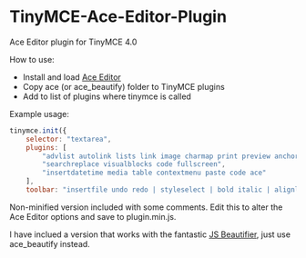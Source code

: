 # TinyMCE-Ace-Editor-Plugin
Ace Editor plugin for TinyMCE 4.0

How to use:

* Install and load [Ace Editor](https://github.com/ajaxorg/ace-builds/)
* Copy ace (or ace_beautify) folder to TinyMCE plugins
* Add to list of plugins where tinymce is called

Example usage:

```javascript
tinymce.init({
    selector: "textarea",
    plugins: [
        "advlist autolink lists link image charmap print preview anchor",
        "searchreplace visualblocks code fullscreen",
        "insertdatetime media table contextmenu paste code ace"
    ],
    toolbar: "insertfile undo redo | styleselect | bold italic | alignleft aligncenter alignright alignjustify | bullist numlist outdent indent | link image ace"
```

Non-minified version included with some comments. Edit this to alter the Ace Editor options and save to plugin.min.js.

I have inclued a version that works with the fantastic [JS Beautifier](https://github.com/beautify-web/js-beautify), just use ace_beautify instead.
